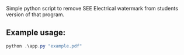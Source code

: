 Simple python script to remove SEE Electrical watermark from students version of that program.
## Example usage:
```powershell
python .\app.py "example.pdf"
```
